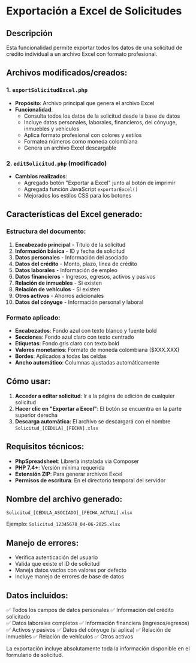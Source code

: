 # Exportación a Excel de Solicitudes

## Descripción
Esta funcionalidad permite exportar todos los datos de una solicitud de crédito individual a un archivo Excel con formato profesional.

## Archivos modificados/creados:

### 1. `exportSolicitudExcel.php`
- **Propósito**: Archivo principal que genera el archivo Excel
- **Funcionalidad**: 
  - Consulta todos los datos de la solicitud desde la base de datos
  - Incluye datos personales, laborales, financieros, del cónyuge, inmuebles y vehículos
  - Aplica formato profesional con colores y estilos
  - Formatea números como moneda colombiana
  - Genera un archivo Excel descargable

### 2. `editSolicitud.php` (modificado)
- **Cambios realizados**:
  - Agregado botón "Exportar a Excel" junto al botón de imprimir
  - Agregada función JavaScript `exportarExcel()` 
  - Mejorados los estilos CSS para los botones

## Características del Excel generado:

### Estructura del documento:
1. **Encabezado principal** - Título de la solicitud
2. **Información básica** - ID y fecha de solicitud
3. **Datos personales** - Información del asociado
4. **Datos del crédito** - Monto, plazo, línea de crédito
5. **Datos laborales** - Información de empleo
6. **Datos financieros** - Ingresos, egresos, activos y pasivos
7. **Relación de inmuebles** - Si existen
8. **Relación de vehículos** - Si existen
9. **Otros activos** - Ahorros adicionales
10. **Datos del cónyuge** - Información personal y laboral

### Formato aplicado:
- **Encabezados**: Fondo azul con texto blanco y fuente bold
- **Secciones**: Fondo azul claro con texto centrado
- **Etiquetas**: Fondo gris claro con texto bold
- **Valores monetarios**: Formato de moneda colombiana ($XXX.XXX)
- **Bordes**: Aplicados a todas las celdas
- **Ancho automático**: Columnas ajustadas automáticamente

## Cómo usar:

1. **Acceder a editar solicitud**: Ir a la página de edición de cualquier solicitud
2. **Hacer clic en "Exportar a Excel"**: El botón se encuentra en la parte superior derecha
3. **Descarga automática**: El archivo se descargará con el nombre `Solicitud_[CEDULA]_[FECHA].xlsx`

## Requisitos técnicos:

- **PhpSpreadsheet**: Librería instalada via Composer
- **PHP 7.4+**: Versión mínima requerida
- **Extensión ZIP**: Para generar archivos Excel
- **Permisos de escritura**: En el directorio temporal del servidor

## Nombre del archivo generado:
`Solicitud_[CEDULA_ASOCIADO]_[FECHA_ACTUAL].xlsx`

Ejemplo: `Solicitud_12345678_04-06-2025.xlsx`

## Manejo de errores:
- Verifica autenticación del usuario
- Valida que existe el ID de solicitud
- Maneja datos vacíos con valores por defecto
- Incluye manejo de errores de base de datos

## Datos incluidos:
✅ Todos los campos de datos personales
✅ Información del crédito solicitado  
✅ Datos laborales completos
✅ Información financiera (ingresos/egresos)
✅ Activos y pasivos
✅ Datos del cónyuge (si aplica)
✅ Relación de inmuebles
✅ Relación de vehículos
✅ Otros activos

La exportación incluye absolutamente toda la información disponible en el formulario de solicitud.
